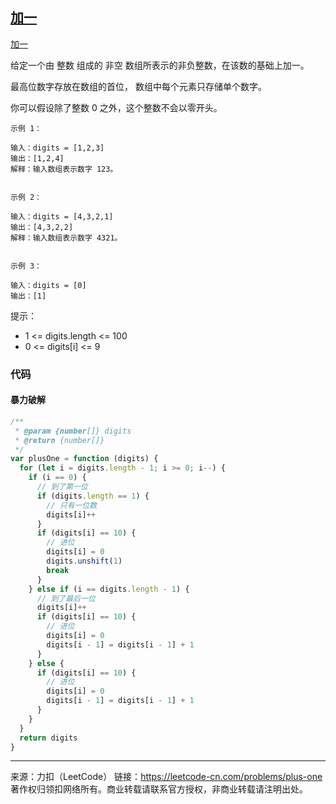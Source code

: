 ## [加一](https://leetcode-cn.com/problems/plus-one/)

[加一](https://leetcode-cn.com/problems/plus-one/)





给定一个由 整数 组成的 非空 数组所表示的非负整数，在该数的基础上加一。

最高位数字存放在数组的首位， 数组中每个元素只存储单个数字。

你可以假设除了整数 0 之外，这个整数不会以零开头。



```
示例 1：

输入：digits = [1,2,3]
输出：[1,2,4]
解释：输入数组表示数字 123。


示例 2：

输入：digits = [4,3,2,1]
输出：[4,3,2,2]
解释：输入数组表示数字 4321。


示例 3：

输入：digits = [0]
输出：[1]
```






提示：

* 1 <= digits.length <= 100
* 0 <= digits[i] <= 9



### 代码



#### 暴力破解

```js
/**
 * @param {number[]} digits
 * @return {number[]}
 */
var plusOne = function (digits) {
  for (let i = digits.length - 1; i >= 0; i--) {
    if (i == 0) {
      // 到了第一位
      if (digits.length == 1) {
        // 只有一位数
        digits[i]++
      }
      if (digits[i] == 10) {
        // 进位
        digits[i] = 0
        digits.unshift(1)
        break
      }
    } else if (i == digits.length - 1) {
      // 到了最后一位
      digits[i]++
      if (digits[i] == 10) {
        // 进位
        digits[i] = 0
        digits[i - 1] = digits[i - 1] + 1
      }
    } else {
      if (digits[i] == 10) {
        // 进位
        digits[i] = 0
        digits[i - 1] = digits[i - 1] + 1
      }
    }
  }
  return digits
}
```







---

来源：力扣（LeetCode）
链接：https://leetcode-cn.com/problems/plus-one
著作权归领扣网络所有。商业转载请联系官方授权，非商业转载请注明出处。